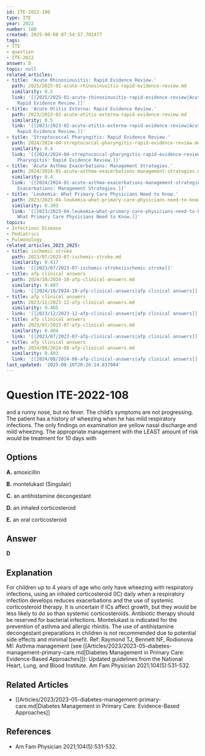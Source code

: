 ```yaml
---
id: ITE-2022-108
type: ITE
year: 2022
number: 108
created: 2025-08-08 07:54:57.701477
tags:
- ITE
- question
- ITE-2022
answer: D
topic: null
related_articles:
- title: 'Acute Rhinosinusitis: Rapid Evidence Review.'
  path: 2025/2025-01-acute-rhinosinusitis-rapid-evidence-review.md
  similarity: 0.5
  link: '[[2025/2025-01-acute-rhinosinusitis-rapid-evidence-review|Acute Rhinosinusitis:
    Rapid Evidence Review.]]'
- title: 'Acute Otitis Externa: Rapid Evidence Review.'
  path: 2023/2023-02-acute-otitis-externa-rapid-evidence-review.md
  similarity: 0.5
  link: '[[2023/2023-02-acute-otitis-externa-rapid-evidence-review|Acute Otitis Externa:
    Rapid Evidence Review.]]'
- title: 'Streptococcal Pharyngitis: Rapid Evidence Review.'
  path: 2024/2024-04-streptococcal-pharyngitis-rapid-evidence-review.md
  similarity: 0.4
  link: '[[2024/2024-04-streptococcal-pharyngitis-rapid-evidence-review|Streptococcal
    Pharyngitis: Rapid Evidence Review.]]'
- title: 'Acute Asthma Exacerbations: Management Strategies.'
  path: 2024/2024-01-acute-asthma-exacerbations-management-strategies.md
  similarity: 0.4
  link: '[[2024/2024-01-acute-asthma-exacerbations-management-strategies|Acute Asthma
    Exacerbations: Management Strategies.]]'
- title: 'Leukemia: What Primary Care Physicians Need to Know.'
  path: 2023/2023-04-leukemia-what-primary-care-physicians-need-to-know.md
  similarity: 0.393
  link: '[[2023/2023-04-leukemia-what-primary-care-physicians-need-to-know|Leukemia:
    What Primary Care Physicians Need to Know.]]'
topics:
- Infectious Disease
- Pediatrics
- Pulmonology
related_articles_2023_2025:
- title: ischemic stroke
  path: 2023/07/2023-07-ischemic-stroke.md
  similarity: 0.417
  link: '[[2023/07/2023-07-ischemic-stroke|ischemic stroke]]'
- title: afp clinical answers
  path: 2024/10/2024-10-afp-clinical-answers.md
  similarity: 0.407
  link: '[[2024/10/2024-10-afp-clinical-answers|afp clinical answers]]'
- title: afp clinical answers
  path: 2023/12/2023-12-afp-clinical-answers.md
  similarity: 0.405
  link: '[[2023/12/2023-12-afp-clinical-answers|afp clinical answers]]'
- title: afp clinical answers
  path: 2023/07/2023-07-afp-clinical-answers.md
  similarity: 0.404
  link: '[[2023/07/2023-07-afp-clinical-answers|afp clinical answers]]'
- title: afp clinical answers
  path: 2024/08/2024-08-afp-clinical-answers.md
  similarity: 0.403
  link: '[[2024/08/2024-08-afp-clinical-answers|afp clinical answers]]'
last_updated: '2025-08-10T20:26:14.837904'
---
```


# Question ITE-2022-108

and a runny nose, but no fever. The child’s symptoms are not progressing. The patient has a history of wheezing when he has mild respiratory infections. The only findings on examination are yellow nasal discharge and mild wheezing. The appropriate management with the LEAST amount of risk would be treatment for 10 days with

## Options

**A.** amoxicillin

**B.** montelukast (Singulair)

**C.** an antihistamine decongestant

**D.** an inhaled corticosteroid

**E.** an oral corticosteroid

## Answer

**D**

## Explanation

For children up to 4 years of age who only have wheezing with respiratory infections, using an inhaled
corticosteroid (IC) daily when a respiratory infection develops reduces exacerbations and the use of
systemic corticosteroid therapy. It is uncertain if ICs affect growth, but they would be less likely to do so
than systemic corticosteroids. Antibiotic therapy should be reserved for bacterial infections. Montelukast
is indicated for the prevention of asthma and allergic rhinitis. The use of antihistamine decongestant
preparations in children is not recommended due to potential side effects and minimal benefit.
Ref: Raymond TJ, Bennett NF, Rodionova MI: Asthma management (see [[Articles/2023/2023-05-diabetes-management-primary-care.md|Diabetes Management in Primary Care: Evidence-Based Approaches]]): Updated guidelines from the National Heart, Lung, and
Blood Institute. Am Fam Physician  2021;104(5):531-532.



## Related Articles

- [[Articles/2023/2023-05-diabetes-management-primary-care.md|Diabetes Management in Primary Care: Evidence-Based Approaches]]

## References

- Am Fam Physician  2021;104(5):531-532.
